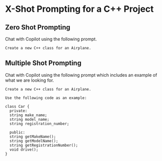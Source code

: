# X-Shot Prompting for a C++ Project

## Zero Shot Prompting

Chat with Copilot using the following prompt.

```text
Create a new C++ class for an Airplane.
```

## Multiple Shot Prompting

Chat with Copilot using the following prompt which includes an example of what we are looking for.

```text
Create a new C++ class for an Airplane.

Use the following code as an example:

class Car {
  private:
  string make_name;
  string model_name;
  string registration_number;

  public:
  string getMakeName();
  string getModelName();
  string getRegistrationNumber();
  void drive();
}
```
